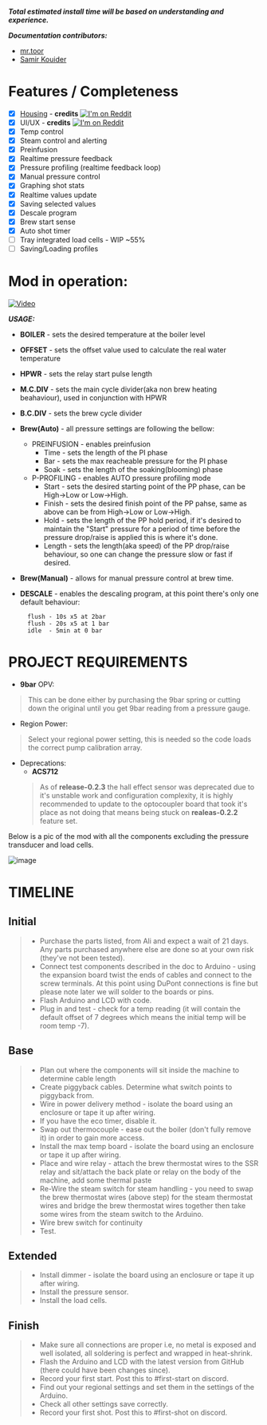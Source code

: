 **_Total estimated install time will be based on understanding and experience._**

**_Documentation contributors:_**
* [mr.toor](https://www.youtube.com/watch?v=dQw4w9WgXcQ)
* [Samir Kouider](https://github.com/samirkouider)
# Features / Completeness 

- [x] [Housing](https://www.thingiverse.com/thing:4949471) - **credits** [![I'm on Reddit](https://img.shields.io/reddit/user-karma/combined/LikeableBump1?style=social)](https://www.reddit.com/user/LikeableBump1 "I'm on Reddit")
- [x] UI/UX - **credits** [![I'm on Reddit](https://img.shields.io/reddit/user-karma/combined/different-wishbone81?style=social)](https://www.reddit.com/user/different-wishbone81 "I'm on Reddit")
- [x] Temp control
- [x] Steam control and alerting
- [x] Preinfusion
- [x] Realtime pressure feedback
- [x] Pressure profiling (realtime feedback loop)
- [x] Manual pressure control
- [x] Graphing shot stats
- [x] Realtime values update
- [x] Saving selected values
- [x] Descale program
- [x] Brew start sense
- [x] Auto shot timer
- [ ] Tray integrated load cells - WIP ~55%
- [ ] Saving/Loading profiles

# Mod in operation:
[![Video](https://img.youtube.com/vi/hpxB1Q6AFkY/maxresdefault.jpg)](https://www.youtube.com/watch?v=hpxB1Q6AFkY)

***USAGE:***

 * **BOILER**      - sets the desired temperature at the boiler level
 * **OFFSET**      - sets the offset value used to calculate the real water temperature
 * **HPWR**        - sets the relay start pulse length
 * **M.C.DIV**     - sets the main cycle divider(aka non brew heating beahaviour), used in conjunction with HPWR
 * **B.C.DIV**     - sets the brew cycle divider
 * **Brew(Auto)**  - all pressure settings are following the bellow:
   * PREINFUSION - enables preinfusion
     * Time       - sets the length of the PI phase
     * Bar        - sets the max reacheable pressure for the PI phase
     * Soak       - sets the length of the soaking(blooming) phase
   * P-PROFILING - enables AUTO pressure profiling mode
     * Start      - sets the desired starting point  of the PP phase, can be High->Low or Low->High.
     * Finish     - sets the desired finish point of the PP pahse, same as above can be from High->Low or Low->High.
     * Hold       - sets the length of the PP hold period, if it's desired to maintain the "Start" pressure for a period of time before the pressure drop/raise is applied this is where it's done.
     * Length     - sets the length(aka speed) of the PP drop/raise behaviour, so one can change the pressure slow or fast if desired.
 * **Brew(Manual)** - allows for manual pressure control at brew time.
 * **DESCALE**     - enables the descaling program, at this point there's only one default behaviour:

         flush - 10s x5 at 2bar
         flush - 20s x5 at 1 bar
         idle  - 5min at 0 bar

# **PROJECT REQUIREMENTS**

* **9bar** OPV: 
> This can be done either by purchasing the 9bar spring or cutting down the original until you get 9bar reading from a pressure gauge.

* Region Power:
> Select your regional power setting, this is needed so the code loads the correct pump calibration array.

* Deprecations:
  * **ACS712**
  > As of **release-0.2.3** the hall effect sensor was deprecated due to it's unstable work and configuration complexity, it is highly recommended to update to the optocoupler board that took it's place as not doing that means being stuck on **realeas-0.2.2** feature set.

Below is a pic of the mod with all the components excluding the pressure transducer and load cells.

![image](https://user-images.githubusercontent.com/53577819/154987765-a7e13895-e669-41cf-925c-8b7895a8d6cc.jpg)

# TIMELINE
## Initial
> * Purchase the parts listed, from Ali and expect a wait of 21 days. Any parts purchased anywhere else are done so at your own risk (they've not been tested).
> * Connect test components described in the doc to Arduino - using the expansion board twist the ends of cables and connect to the screw terminals. At this point using DuPont connections is fine but please note later we will solder to the boards or pins.
> * Flash Arduino and LCD with code.
> * Plug in and test - check for a temp reading (it will contain the default offset of 7 degrees which means the initial temp will be room temp -7).

## Base
> * Plan out where the components will sit inside the machine to determine cable length
> * Create piggyback cables. Determine what switch points to piggyback from.
> * Wire in power delivery method - isolate the board using an enclosure or tape it up after wiring.
> * If you have the eco timer, disable it.
> * Swap out thermocouple - ease out the boiler (don't fully remove it) in order to gain more access.
> * Install the max temp board - isolate the board using an enclosure or tape it up after wiring.
> * Place and wire relay - attach the brew thermostat wires to the SSR relay and sit/attach the back plate or relay on the body of the machine, add some thermal paste
> * Re-Wire the steam switch for steam handling - you need to swap the brew thermostat wires (above step) for the steam thermostat wires and bridge the brew thermostat wires together then take some wires from the steam switch to the Arduino.
> * Wire brew switch for continuity 
> * Test.

## Extended
> * Install dimmer - isolate the board using an enclosure or tape it up after wiring.
> * Install the pressure sensor.
> * Install the load cells.

## Finish
> * Make sure all connections are proper i.e, no metal is exposed and well isolated, all soldering is perfect and wrapped in heat-shrink.
> * Flash the Arduino and LCD with the latest version from GitHub (there could have been changes since).
> * Record your first start. Post this to #first-start on discord.
> * Find out your regional settings and set them in the settings of the Arduino.
> * Check all other settings save correctly.
> * Record your first shot. Post this to #first-shot on discord.
